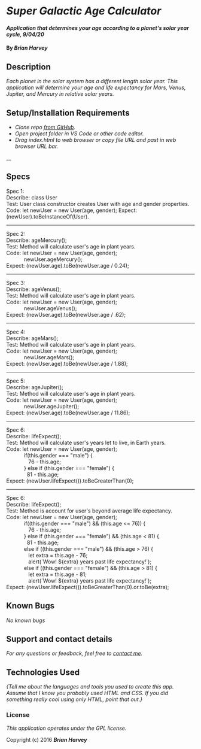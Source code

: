 # _Super Galactic Age Calculator_

#### _Application that determines your age according to a planet's solar year cycle, 9/04/20_

#### By _**Brian Harvey**_

## Description

_Each planet in the solar system has a different length solar year. This application will determine your age and life expectancy for Mars, Venus, Jupiter, and Mercury in relative solar years._

## Setup/Installation Requirements

* _Clone repo [from GitHub](https://github.com/brianharv/super-galactic-age-calculator)._
* _Open project folder in VS Code or other code editor._
* _Drag index.html to web browser or copy file URL and past in web browser URL bar._

__

## Specs
Spec 1: <br>
Describe: class User <br>
Test: User class constructor creates User with age and gender properties. <br>
Code: let newUser = new User(age, gender);
Expect: (newUser).toBeInstanceOf(User). <br>
<hr>
Spec 2: <br>
Describe: ageMercury(); <br>
Test: Method will calculate user's age in plant years. <br>
Code: let newUser = new User(age, gender); <br>
            newUser.ageMercury(); <br>
Expect: (newUser.age).toBe(newUser.age / 0.24); <br>
<hr>
Spec 3: <br>
Describe: ageVenus(); <br>
Test: Method will calculate user's age in plant years. <br>
Code: let newUser = new User(age, gender); <br>
            newUser.ageVenus(); <br>
Expect: (newUser.age).toBe(newUser.age / .62); <br>
<hr>
Spec 4: <br>
Describe: ageMars(); <br>
Test: Method will calculate user's age in plant years. <br>
Code: let newUser = new User(age, gender); <br>
            newUser.ageMars(); <br>
Expect: (newUser.age).toBe(newUser.age / 1.88); <br>
<hr>
Spec 5: <br>
Describe: ageJupiter(); <br>
Test: Method will calculate user's age in plant years. <br>
Code: let newUser = new User(age, gender); <br>
            newUser.ageJupiter(); <br>
Expect: (newUser.age).toBe(newUser.age / 11.86); <br>
<hr>
Spec 6: <br>
Describe: lifeExpect(); <br>
Test: Method will calculate user's years let to live, in Earth years. <br>
Code: let newUser = new User(age, gender); <br>
            if(this.gender === "male") { <br>
               76 - this.age; <br>
            } else if (this.gender === "female") { <br>
              81 - this.age; <br>
Expect: (newUser.lifeExpect()).toBeGreaterThan(0); <br>
<hr>
Spec 6: <br>
Describe: lifeExpect(); <br>
Test: Method is account for user's beyond average life expectancy. <br>
Code: let newUser = new User(age, gender); <br>
            if((this.gender === "male") && (this.age <= 76)) { <br>
               76 - this.age; <br>
            } else if (this.gender === "female") && (this.age < 81) { <br>
              81 - this.age; <br>
            else if ((this.gender === "male") && (this.age > 76) {<br>
               let extra = this.age - 76; <br>
               alert(`Wow! ${extra} years past life expectancy!`); <br>
            else if ((this.gender === "female") && (this.age > 81) {<br>
               let extra = this.age - 81; <br>
               alert(`Wow! ${extra} years past life expectancy!`);<br>
Expect: (newUser.lifeExpect()).toBeGreaterThan(0).or.toBe(extra); <br>






## Known Bugs

_No known bugs_

## Support and contact details

_For any questions or feedback, feel free to [contact me](mailto:brian.harv3y@gmail.com)._

## Technologies Used

_{Tell me about the languages and tools you used to create this app. Assume that I know you probably used HTML and CSS. If you did something really cool using only HTML, point that out.}_

### License

*_This application operates under the GPL license._*

Copyright (c) 2016 **_Brian Harvey_**